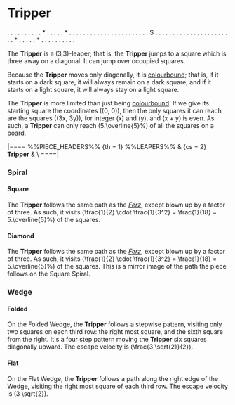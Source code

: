 # Tripper

<div class = "movement">
. . . . . . . . .
. * . . . . . * .
. . . . . . . . .
. . . . . . . . .
. . . . S . . . .
. . . . . . . . .
. . . . . . . . .
. * . . . . . * .
. . . . . . . . .
</div>

The **Tripper** is a (3,3)-leaper; that is, the **Tripper** jumps
to a square which is three away on a diagonal. It can jump over
occupied squares.

Because the **Tripper** moves only diagonally, it is 
[colourbound](#wiki:Glossary_of_chess#Colorbound); that is, if it
starts on a dark square, it will always remain on a dark square,
and if it starts on a light square, it will always stay on a light square.

The **Tripper** is more limited than just being
[colourbound](#wiki:Glossary_of_chess#Colorbound). If we give its
starting square the coordinates \((0, 0)\), then the only squares
it can reach are the squares \((3x, 3y)\), for integer \(x\) and
\(y\), and \(x + y\) is even. As such, a **Tripper** can only
reach \(5.\overline{5}\%\) of all the squares on a board.

|====
%%PIECE_HEADERS%%
  {th = 1}  %%LEAPERS%%
& {cs = 2}  **Tripper**
&           \\
====|

### Spiral

#### Square

The **Tripper** follows the same path as the [*Ferz*](ferz.html),
except blown up by a factor of three. As such, it visits 
\(\frac{1}{2} \cdot \frac{1}{3^2} = \frac{1}{18} = 5.\overline{5}\%\)
of the squares.

#### Diamond

The **Tripper** follows the same path as the [*Ferz*](ferz.html),
except blown up by a factor of three. As such, it visits 
\(\frac{1}{2} \cdot \frac{1}{3^2} = \frac{1}{18} = 5.\overline{5}\%\)
of the squares. This is a mirror image of the path the piece
follows on the Square Spiral.

### Wedge

#### Folded

On the Folded Wedge, the **Tripper** follows a stepwise pattern, visiting
only two squares on each third row: the right most square, and the
sixth square from the right. It's a four step pattern moving the 
**Tripper** six squares diagonally upward. The escape velocity is
\(\frac{3 \sqrt{2}}{2}\).

#### Flat

On the Flat Wedge, the **Tripper** follows a path along the right edge
of the Wedge, visiting the right most square of each third row.
The escape velocity is \(3 \sqrt{2}\).
